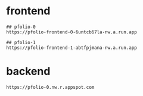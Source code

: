 

# frontend
```
## pfolio-0
https://pfolio-frontend-0-6untcb67la-nw.a.run.app

## pfolio-1
https://pfolio-frontend-1-abtfpjmana-nw.a.run.app

```

# backend
```
https://pfolio-0.nw.r.appspot.com

```
